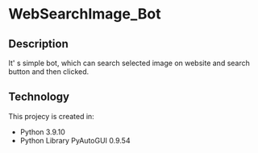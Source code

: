 # WebSearchImage_Bot
## Description
It' s simple bot, which can search selected image on website and search button and then clicked.
## Technology
This projecy is created in:
* Python 3.9.10
* Python Library PyAutoGUI 0.9.54
